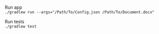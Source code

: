 Run app\
```./gradlew run --args="/Path/To/Config.json /Path/To/Document.docx"```

Run tests\
```./gradlew test```